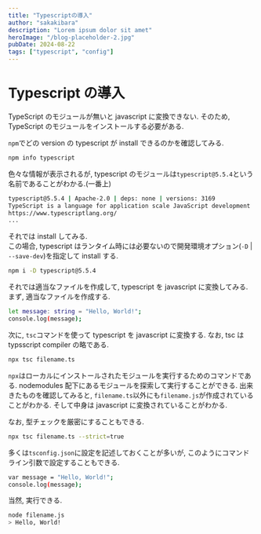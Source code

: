 ```yaml
---
title: "Typescriptの導入"
author: "sakakibara"
description: "Lorem ipsum dolor sit amet"
heroImage: "/blog-placeholder-2.jpg"
pubDate: 2024-08-22
tags: ["typescript", "config"]
---
```


# Typescript の導入

TypeScript のモジュールが無いと javascript に変換できない.
そのため, TypeScript のモジュールをインストールする必要がある.

`npm`でどの version の typescript が install できるのかを確認してみる.

```bash
npm info typescript
```

色々な情報が表示されるが, typescript のモジュールは`typescript@5.5.4`という名前であることがわかる.(一番上)

```bash
typescript@5.5.4 | Apache-2.0 | deps: none | versions: 3169
TypeScript is a language for application scale JavaScript development
https://www.typescriptlang.org/
...
```

それでは install してみる.  
この場合, typescript はランタイム時には必要ないので開発環境オプション(`-D` | `--save-dev`)を指定して install する.

```bash
npm i -D typescript@5.5.4
```

それでは適当なファイルを作成して, typescript を javascript に変換してみる.
まず, 適当なファイルを作成する.

```bash
let message: string = "Hello, World!";
console.log(message);
```

次に, `tsc`コマンドを使って typescript を javascript に変換する.
なお, tsc は typsscript compiler の略である.

```bash
npx tsc filename.ts
```

`npx`はローカルにインストールされたモジュールを実行するためのコマンドである.
nodemodules 配下にあるモジュールを探索して実行することができる.
出来きたものを確認してみると,
`filename.ts`以外にも`filename.js`が作成されていることがわかる.
そして中身は javascript に変換されていることがわかる.

なお, 型チェックを厳密にすることもできる.

```bash
npx tsc filename.ts --strict=true
```

多くは`tsconfig.json`に設定を記述しておくことが多いが, このようにコマンドライン引数で設定することもできる.

```bash
var message = "Hello, World!";
console.log(message);
```

当然, 実行できる.

```bash
node filename.js
> Hello, World!
```
